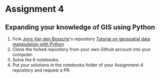# Assignment 4
## Expanding your knowledge of GIS using Python  
1. Fork [Joris Van den Bossche](https://jorisvandenbossche.github.io/)'s repository [Tutorial on geospatial data manipulation with Python](https://github.com/jorisvandenbossche/geopandas-tutorial) 
2. Clone the forked repository from your own Github account into your computer. 
3. Solve the 6 notebooks. 
4. Put your solutions in the notebooks folder of your Assignment-4 repository and request a PR.
